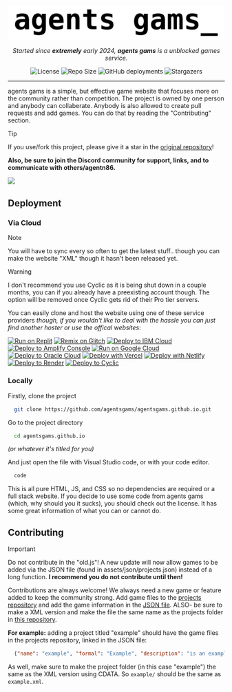 
<div align="center">
  <img src="https://raw.githubusercontent.com/agentsgams/.github/refs/heads/main/header.png">
  <p><i>Started since <b>extremely</b> early 2024, <b>agents gams</b> is a unblocked games service.</i></p>
</div>
<div align="center">

![License](https://img.shields.io/github/license/agentsgams/agentsgams.github.io)
![Repo Size](https://img.shields.io/github/repo-size/agentsgams/agentsgams.github.io?label=total%20size)
![GitHub deployments](https://img.shields.io/github/deployments/agentsgams/agentsgams.github.io/github-pages?label=deployment%20status)
![Stargazers](https://img.shields.io/github/stars/agentsgams/agentsgams.github.io)

</div>

----

agents gams is a simple, but effective game website that focuses more on the community rather than competition. The project is owned by one person and anybody can collaberate. Anybody is also allowed to create pull requests and add games. You can do that by reading the "Contributing" section.

> [!TIP]
> If you use/fork this project, please give it a star in the [original repository](https://github.com/agentsgams/agentsgams.github.io)!

**Also, be sure to join the Discord community for support, links, and to communicate with others/agentn86.**

[<img src="https://raw.githubusercontent.com/agentsgams/agentsgams.github.io/refs/heads/main/assets/img/disc.png">](https://discord.gg/AMAA6tkysF)

## Deployment

### Via Cloud

> [!NOTE]
> You will have to sync every so often to get the latest stuff.. though you can make the website "XML" though it hasn't been released yet.

> [!WARNING]
> I don't recommend you use Cyclic as it is being shut down in a couple months, you can if you already have a preexisting account though. The option will be removed once Cyclic gets rid of their Pro tier servers.

You can easily clone and host the website using one of these service providers *though, if you wouldn't like to deal with the hassle you can just find another hoster or use the offical websites*:

[![Run on Replit](https://binbashbanana.github.io/deploy-buttons/buttons/remade/replit.svg)](https://replit.com/github/agentsgams/agentsgams.github.io)
[![Remix on Glitch](https://binbashbanana.github.io/deploy-buttons/buttons/remade/glitch.svg)](https://glitch.com/edit/#!/import/github/agentsgams/agentsgams.github.io)
[![Deploy to IBM Cloud](https://binbashbanana.github.io/deploy-buttons/buttons/remade/ibmcloud.svg)](https://cloud.ibm.com/devops/setup/deploy?repository=https://github.com/agentsgams/agentsgams.github.io)
[![Deploy to Amplify Console](https://binbashbanana.github.io/deploy-buttons/buttons/remade/amplifyconsole.svg)](https://console.aws.amazon.com/amplify/home#/deploy?repo=https://github.com/agentsgams/agentsgams.github.io)
[![Run on Google Cloud](https://binbashbanana.github.io/deploy-buttons/buttons/remade/googlecloud.svg)](https://deploy.cloud.run/?git_repo=https://github.com/agentsgams/agentsgams.github.io)
[![Deploy to Oracle Cloud](https://binbashbanana.github.io/deploy-buttons/buttons/remade/oraclecloud.svg)](https://cloud.oracle.com/resourcemanager/stacks/create?zipUrl=https://github.com/agentsgams/agentsgams.github.io/archive/refs/heads/main.zip)
[![Deploy with Vercel](https://binbashbanana.github.io/deploy-buttons/buttons/remade/vercel.svg)](https://vercel.com/new/clone?repository-url=https://github.com/agentsgams/agentsgams.github.io) 
[![Deploy with Netlify](https://binbashbanana.github.io/deploy-buttons/buttons/remade/netlify.svg)](https://app.netlify.com/start/deploy?repository=https://github.com/agentsgams/agentsgams.github.io)
[![Deploy to Render](https://binbashbanana.github.io/deploy-buttons/buttons/remade/render.svg)](https://render.com/deploy?repo=https://github.com/agentsgams/agentsgams.github.io)
[![Deploy to Cyclic](https://binbashbanana.github.io/deploy-buttons/buttons/remade/cyclic.svg)](https://app.cyclic.sh/api/app/deploy/agentsgams/agentsgams.github.io)

### Locally

Firstly, clone the project

```bash
  git clone https://github.com/agentsgams/agentsgams.github.io.git
```

Go to the project directory

```bash
  cd agentsgams.github.io
```
*(or whatever it's titled for you)*

And just open the file with Visual Studio code, or with your code editor.

```bash
  code
```

This is all pure HTML, JS, and CSS so no dependencies are required or a full stack website. If you decide to use some code from agents gams (which, why should you it sucks), you should check out the license. It has some great information of what you can or cannot do.

## Contributing

> [!IMPORTANT]
> Do not contribute in the "old.js"! A new update will now allow games to be added via the JSON file (found in assets/json/projects.json) instead of a long function. **I recommend you do not contribute until then!**

Contributions are always welcome! We always need a new game or feature added to keep the community strong. Add game files to the [projects repository](https://github.com/agentsgams/projects) and add the game information in the [JSON file](./assets/json/projects.json). ALSO- be sure to make a XML version and make the file the same name as the projects folder in [this repository](https://github.com/agentsgams/projectsxml).

**For example:** adding a project titled "example" should have the game files in the projects repository, linked in the JSON file:

```json
  {"name": "example", "formal": "Example", "description": "is an example..", "image": "example.png", "color": "white", "link": "example"}
```

As well, make sure to make the project folder (in this case "example") the same as the XML version using CDATA. So `example/` should be the same as `example.xml`.
